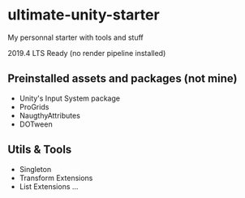# ultimate-unity-starter
My personnal starter with tools and stuff

2019.4 LTS Ready (no render pipeline installed)

## Preinstalled assets and packages (not mine)
- Unity's Input System package
- ProGrids
- NaugthyAttributes
- DOTween

## Utils & Tools

- Singleton
- Transform Extensions
- List Extensions
...
